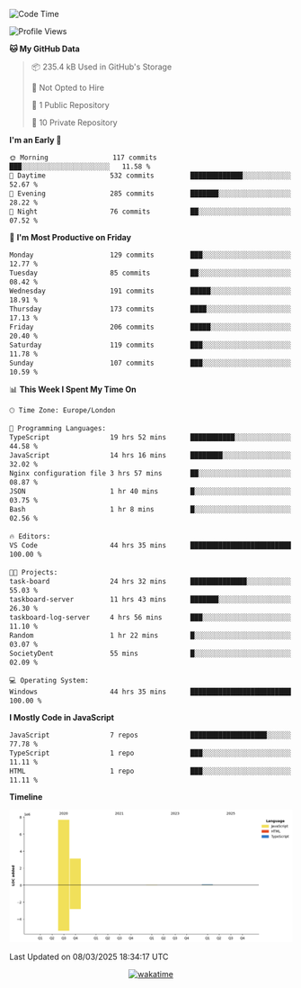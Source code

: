 <!--START_SECTION:waka-->
![Code Time](http://img.shields.io/badge/Code%20Time-97%20hrs%2030%20mins-blue)

![Profile Views](http://img.shields.io/badge/Profile%20Views-0-blue)

**🐱 My GitHub Data** 

> 📦 235.4 kB Used in GitHub's Storage 
 > 
> 🚫 Not Opted to Hire
 > 
> 📜 1 Public Repository 
 > 
> 🔑 10 Private Repository 
 > 
**I'm an Early 🐤** 

```text
🌞 Morning                117 commits         ███░░░░░░░░░░░░░░░░░░░░░░   11.58 % 
🌆 Daytime                532 commits         █████████████░░░░░░░░░░░░   52.67 % 
🌃 Evening                285 commits         ███████░░░░░░░░░░░░░░░░░░   28.22 % 
🌙 Night                  76 commits          ██░░░░░░░░░░░░░░░░░░░░░░░   07.52 % 
```
📅 **I'm Most Productive on Friday** 

```text
Monday                   129 commits         ███░░░░░░░░░░░░░░░░░░░░░░   12.77 % 
Tuesday                  85 commits          ██░░░░░░░░░░░░░░░░░░░░░░░   08.42 % 
Wednesday                191 commits         █████░░░░░░░░░░░░░░░░░░░░   18.91 % 
Thursday                 173 commits         ████░░░░░░░░░░░░░░░░░░░░░   17.13 % 
Friday                   206 commits         █████░░░░░░░░░░░░░░░░░░░░   20.40 % 
Saturday                 119 commits         ███░░░░░░░░░░░░░░░░░░░░░░   11.78 % 
Sunday                   107 commits         ███░░░░░░░░░░░░░░░░░░░░░░   10.59 % 
```


📊 **This Week I Spent My Time On** 

```text
🕑︎ Time Zone: Europe/London

💬 Programming Languages: 
TypeScript               19 hrs 52 mins      ███████████░░░░░░░░░░░░░░   44.58 % 
JavaScript               14 hrs 16 mins      ████████░░░░░░░░░░░░░░░░░   32.02 % 
Nginx configuration file 3 hrs 57 mins       ██░░░░░░░░░░░░░░░░░░░░░░░   08.87 % 
JSON                     1 hr 40 mins        █░░░░░░░░░░░░░░░░░░░░░░░░   03.75 % 
Bash                     1 hr 8 mins         █░░░░░░░░░░░░░░░░░░░░░░░░   02.56 % 

🔥 Editors: 
VS Code                  44 hrs 35 mins      █████████████████████████   100.00 % 

🐱‍💻 Projects: 
task-board               24 hrs 32 mins      ██████████████░░░░░░░░░░░   55.03 % 
taskboard-server         11 hrs 43 mins      ███████░░░░░░░░░░░░░░░░░░   26.30 % 
taskboard-log-server     4 hrs 56 mins       ███░░░░░░░░░░░░░░░░░░░░░░   11.10 % 
Random                   1 hr 22 mins        █░░░░░░░░░░░░░░░░░░░░░░░░   03.07 % 
SocietyDent              55 mins             █░░░░░░░░░░░░░░░░░░░░░░░░   02.09 % 

💻 Operating System: 
Windows                  44 hrs 35 mins      █████████████████████████   100.00 % 
```

**I Mostly Code in JavaScript** 

```text
JavaScript               7 repos             ███████████████████░░░░░░   77.78 % 
TypeScript               1 repo              ███░░░░░░░░░░░░░░░░░░░░░░   11.11 % 
HTML                     1 repo              ███░░░░░░░░░░░░░░░░░░░░░░   11.11 % 
```



**Timeline**

![Lines of Code chart](https://raw.githubusercontent.com/KvasirDeer/KvasirDeer/master/assets/bar_graph.png)


 Last Updated on 08/03/2025 18:34:17 UTC
<!--END_SECTION:waka-->
<div align="center">
  <a href="https://wakatime.com/badge/user/9c5900a6-7863-42dc-bc47-478d4f2204b8/project/94e8febe-0315-47ec-b0f9-666d8a61decd"><img src="https://wakatime.com/badge/user/9c5900a6-7863-42dc-bc47-478d4f2204b8/project/94e8febe-0315-47ec-b0f9-666d8a61decd.svg" alt="wakatime"></a>
</div>
